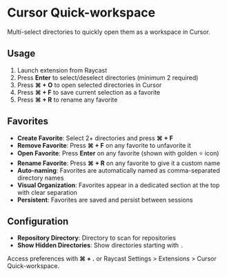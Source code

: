 # Cursor Quick-workspace

Multi-select directories to quickly open them as a workspace in Cursor.

## Usage

1. Launch extension from Raycast
2. Press **Enter** to select/deselect directories (minimum 2 required)
3. Press **⌘ + O** to open selected directories in Cursor
4. Press **⌘ + F** to save current selection as a favorite
5. Press **⌘ + R** to rename any favorite

## Favorites

- **Create Favorite**: Select 2+ directories and press **⌘ + F**
- **Remove Favorite**: Press **⌘ + F** on any favorite to unfavorite it
- **Open Favorite**: Press **Enter** on any favorite (shown with golden ⭐ icon)
- **Rename Favorite**: Press **⌘ + R** on any favorite to give it a custom name
- **Auto-naming**: Favorites are automatically named as comma-separated directory names
- **Visual Organization**: Favorites appear in a dedicated section at the top with clear separation
- **Persistent**: Favorites are saved and persist between sessions

## Configuration

- **Repository Directory**: Directory to scan for repositories
- **Show Hidden Directories**: Show directories starting with `.`

Access preferences with **⌘ + .** or Raycast Settings > Extensions > Cursor Quick-workspace.